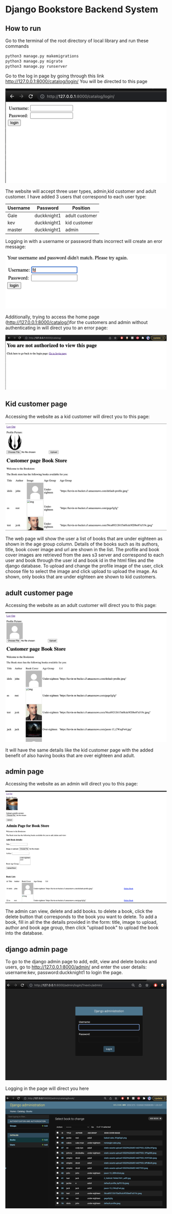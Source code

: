 # Django Bookstore Backend System

## How to run

Go to the terminal of the root directory of local library and run these commands

```
python3 manage.py makemigrations
python3 manage.py migrate
python3 manage.py runserver
```

Go to the log in page by going through this link http://127.0.0.1:8000/catalog/login/ 
You will be directed to this page

![login page](pictures/login.png)

The website will accept three user types, admin,kid  customer and adult customer. I have added 3 users that correspond to each user type: 

| Username         | Password            | Position      |
| ---------------- | ------------------- | ------------- |
| Gale             | duckknight1         | adult customer|
| kev              | duckknight1         | kid customer  |
| master           | duckknight1         | admin         |

Logging in with a username or password thats incorrect will create an eror message:

![error page](pictures/error.png)

Additionally, trying to access the home page (http://127.0.0.1:8000/catalog/)for the customers and admin without authenticating in will direct you to an error page:

![error2 page](pictures/error-2.png)


## Kid customer page

Accessing the website as a kid customer will direct you to this page:

![customer page](pictures/customer.png)

The web page will show the user a list of books that are under eighteen as shown in the age group column. Details of the books such as its
authors, title, book cover image and url are shown  in the list. The profile and book cover images are retrieved from the aws s3 server and correspond to each 
user and book through the user id and book id in the html files and the django database. To upload and change the profile image of the user, click choose file
to select the image and click upload to upload the image. As shown, only books that are under eighteen are shown to kid customers.

## adult customer page

Accessing the website as an adult customer will direct you to this page:

![adult page](pictures/adult.png)

It will have the same details like the kid customer page with the added benefit of also having books that are over eighteen and adult.

## admin  page
Accessing the website as an admin will direct you to this page:

![admin page](pictures/admin.png)

The admin can view, delete and add books. to delete a book, click the delete button that corresponds to the book you want to delete. To add
a book, fill in all the the details provided in the form: title, image to upload, author and book age group, then click "upload book" to upload the book
into the database.

## django admin page

To go to the django admin page to add, edit, view and delete books and users, go to  http://127.0.0.1:8000/admin/ and enter the user details:
username:kev, password:duckknight1 to login the page.

![admin page](pictures/d-admin.png)

Logging in the page will direct you here

![admin page](pictures/d-admin-1.png)
